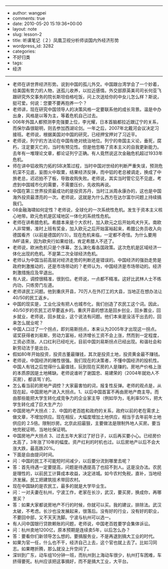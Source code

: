- --
- author: wangpei
- comments: true
- date: 2010-05-20 15:19:36+00:00
- layout: note
- slug: lesson-2
- title: 听课笔记（２）凤凰卫视分析师谈国内外经济形势
- wordpress_id: 3282
- categories:
- 不好归类
- tags:
- 经济
- --
- 老师在讲世界经济形势。说到中国的孤儿外交。中国跟台湾学会了一个妙着，给美国有势力的人物，送孤儿收养，以拉近感情。外交部原英美司司长何亚飞跟研究外交事务的院长斯坦伯格吃饭，问上次送给你的中女儿怎么样？斯说，挺可爱。何说：您要不要再抱养一个？
- 老师讲，现在研究中国领导人的决策风格一定要联系他的成长背景。温是中办出身，风格是以等为主，等着危机自己过去。
- 006年外国人都预测李克强要上位，李光耀，日本首脑都拉近跟辽宁的关系，而保尔森很聪明，则去参加西湖论剑。一年之后，2007年北戴河会议决定习接班。老师说，根据美国对中国的研究，已经押宝押对了习近平。
- 老师说，列宁的方法论在中国有绝对统治地位。列宁的帝国主义论，垂死，腐朽，注定要灭亡的，当时有预见性。但是他忽略了资本主义的自我更新能力。去年有一堆理论文章，都论证列宁正确。有人竟然说这次金融危机超过1933年危机。
- 师在讲中铝收购力拓的SB决策过程，当时中国对世经的判断严重失误，预测危机深不见底，妄图火中取栗，结果经济反弹，而中铝的老总被调走，换成了中旅老总，迟迟拍不了板，导致收购失败。老师说，其实当时管它见不见底，考虑到中国城市化的需要，不需要压价，先收购再说。
- 中国在第三世界投资最成功的是投资苏丹，当时江派周永康办的，这也是中国海外投资最漂亮的一次。老师说，这就是为什么西方在达尔富尔问题上持续搞我们。
- 08金融海啸如何定性？老师说，全球化的一次系统性危机。发生于资本主义核心地带。欧元危机是区域地区一体化的系统性危机。
- 老师在讲希腊危机。希腊本来是个大农村，加入欧元之后开始鸡犬升天。南欧人非常懒，准时上班有奖金，加入欧元之后开始富裕起来，希腊公务员收入向德国看齐（以前是德国的1/3）。现在危机来临，一定都不奇怪。为什么要用IMF请来，因为欧央行如果给钱，肯定希腊人不还了。
- 老师说，欧洲危机只是个序幕，怎么演化看各国政策。这次危机是区域经济一体化出现的危机。不是第二次全球经济危机。
- 老师认为中国当前高层对经济走势的判断还是错误的。中国经济的强劲走势是政府刺激推动的，还是市场带动的？老师认为，中国经济是市场带动的。经济刺激措施应及早退出。
- 有人说，调控很精准，很到位。老师说，一点都不精准。这好比武林人士不练内功，只练旁门左道。
- 老师讲民工问题。他到重庆开县，70万人在外打工的大县，当地正在想办法让40/50的民工返乡。
- 中国的现实是，工业化没有把人也城市化，我们创造了农民工这个词。因此，40/50岁的农民工迟早要返乡的。重庆开县的想法是回乡创业，回乡置业，回乡就业，老师说，回乡就业，这个说法有问题。他们本来是没活干出去的，回来怎么就业呢？
- 中国人口过了一个拐点，即刘易斯拐点，本来认为2005年才出现这一拐点。诺奖获得者刘易斯，劳动力富裕，经济增长工资不会上涨，然而到一定程度，工资必须涨。人口红利已经吃光，目前中国刘易斯拐点已经出现。和谐社会和新劳动法于是出台。
- 假如80年开始投资，投资古董最赚钱，其次是投资土地，投资黄金最不赚钱。
- 老师说，中国经济的赌性很强。我们现在的决策者，不懂中国经济的投机性。中国人有钱之后觉得什么最值钱，玩到现在买房的人是赚的。房地产价格上涨的本质原因是土地稀缺。老师说谁听了谢国忠、易建荣的（2004年就劝人不买房），都该骂丫的。
- 怎么看当前的房地产调控？大家最害怕的词，报复性反弹。老师的观点是，从现在起，中国房地产进入大拐点。1、以后中国首富不再由房地产商主导。而由那些能把大学生转化成竞争力的企业家主导（例如华为，毛利率50%，把大学生转化成了巨大生产力）
- 中国房地产大拐点：2、中国的老百姓和政府的关系，政府以前的老在需求上做文章，不增加供应。现在相反，大幅度增加土地供应，相当于去年前年土地供应的 2.5倍。限制炒房。北京此招最狠，主要做法是限制外地人买房。要当地完税证明，当地社保证明。
- 中国房地产大拐点 3、过去五年大家过了好日子，以后再买要小心。已经房价太高了，3年涨了10年的幅度。资产红利的时机也过。以后房地产以后不会大涨大跌，最高跌20%。
- 下面是自由提问时间。
- 问：中国的民工不可能短时间减少，以后要分流到哪里去呢？
- 答：首先待遇一定要提高，问题是待遇提高了也招不到人。这是没办法。农民是理性的，以前民工计算成本收益，决定进城。如今农村免税，直补，当地经济发展。民工把建筑技术带回农村。
- 现在中国缺的是农民工，最多的就是大学毕业生。
- 问：一对夫妻在杭州，宁波工作，老家在长沙，武汉，要买房，换成你，再哪里买？
- 答：如果大家都说房地产不行的时候，你就可以买。我的建议，排除法。武汉太破，不考虑。长沙也没发展起来，很落后。没有好的行业，没有好的职业，不要回中部，又不天天洗脚。宁波与杭州可以选一。
- 有人问中国银行贷款赖账的问题，老师说，中国老百姓要学会集体诉讼。
- 问：杭州卖地1200亿，原本预期是连续卖5年，以后怎么办？
- 答：要看你们新领导怎么想的。要搞服务业，不是再退到搞大工业的时代。
- 如果为官一任，什么也不干，经济自己上去，这个官也就上去了。比如习同志。如果瞎折腾，那么就没上升空间了。
- 深圳到广东，动车组10分钟一班，而杭州到上海动车很少，杭州打车困难，车挤得要死。杭州应该把这事搞好，而不是搞大工业，大平台。
